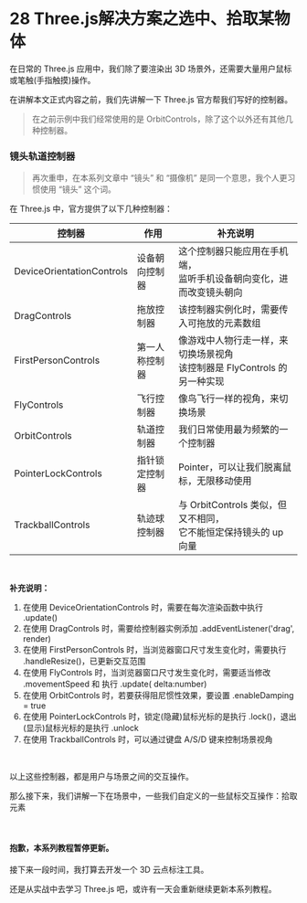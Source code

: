 # 28 Three.js解决方案之选中、拾取某物体

在日常的 Three.js 应用中，我们除了要渲染出 3D 场景外，还需要大量用户鼠标或笔触(手指触摸)操作。

在讲解本文正式内容之前，我们先讲解一下 Three.js 官方帮我们写好的控制器。

> 在之前示例中我们经常使用的是 OrbitControls，除了这个以外还有其他几种控制器。



### 镜头轨道控制器

> 再次重申，在本系列文章中 “镜头” 和 “摄像机” 是同一个意思，我个人更习惯使用 “镜头” 这个词。

在 Three.js 中，官方提供了以下几种控制器：

| 控制器                    | 作用           | 补充说明                                                     |
| ------------------------- | -------------- | ------------------------------------------------------------ |
| DeviceOrientationControls | 设备朝向控制器 | 这个控制器只能应用在手机端，<br />监听手机设备朝向变化，进而改变镜头朝向 |
| DragControls              | 拖放控制器     | 该控制器实例化时，需要传入可拖放的元素数组                   |
| FirstPersonControls       | 第一人称控制器 | 像游戏中人物行走一样，来切换场景视角<br />该控制器是 FlyControls 的另一种实现 |
| FlyControls               | 飞行控制器     | 像鸟飞行一样的视角，来切换场景                               |
| OrbitControls             | 轨道控制器     | 我们日常使用最为频繁的一个控制器                             |
| PointerLockControls       | 指针锁定控制器 | Pointer，可以让我们脱离鼠标，无限移动使用                    |
| TrackballControls         | 轨迹球控制器   | 与 OrbitControls 类似，但又不相同，<br />它不能恒定保持镜头的 up 向量 |



<br>

**补充说明：**

1. 在使用 DeviceOrientationControls 时，需要在每次渲染函数中执行 .update()
2. 在使用 DragControls 时，需要给控制器实例添加 .addEventListener('drag', render)
3. 在使用 FirstPersonControls 时，当浏览器窗口尺寸发生变化时，需要执行 .handleResize()，已更新交互范围
4. 在使用 FlyControls 时，当浏览器窗口尺寸发生变化时，需要适当修改 .movementSpeed 和 执行 .update( delta:number)
5. 在使用 OrbitControls 时，若要获得阻尼惯性效果，要设置 .enableDamping =  true
6. 在使用 PointerLockControls 时，锁定(隐藏)鼠标光标的是执行 .lock()，退出(显示)鼠标光标的是执行 .unlock
7. 在使用 TrackballControls 时，可以通过键盘 A/S/D 键来控制场景视角



<br>

以上这些控制器，都是用户与场景之间的交互操作。

那么接下来，我们讲解一下在场景中，一些我们自定义的一些鼠标交互操作：拾取元素



<br>

#### 抱歉，本系列教程暂停更新。

接下来一段时间，我打算去开发一个 3D 云点标注工具。

还是从实战中去学习 Three.js 吧，或许有一天会重新继续更新本系列教程。